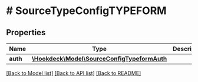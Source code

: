 # # SourceTypeConfigTYPEFORM

## Properties

Name | Type | Description | Notes
------------ | ------------- | ------------- | -------------
**auth** | [**\Hookdeck\Model\SourceConfigTypeformAuth**](SourceConfigTypeformAuth.md) |  | [optional]

[[Back to Model list]](../../README.md#models) [[Back to API list]](../../README.md#endpoints) [[Back to README]](../../README.md)
